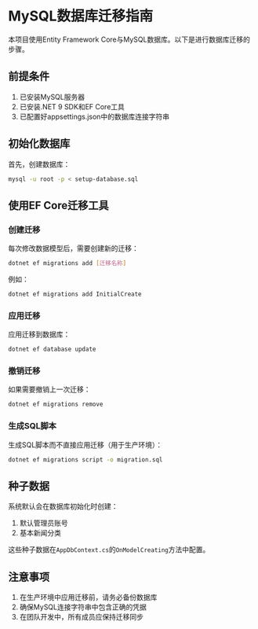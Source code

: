 # MySQL数据库迁移指南

本项目使用Entity Framework Core与MySQL数据库。以下是进行数据库迁移的步骤。

## 前提条件

1. 已安装MySQL服务器
2. 已安装.NET 9 SDK和EF Core工具
3. 已配置好appsettings.json中的数据库连接字符串

## 初始化数据库

首先，创建数据库：

```bash
mysql -u root -p < setup-database.sql
```

## 使用EF Core迁移工具

### 创建迁移

每次修改数据模型后，需要创建新的迁移：

```bash
dotnet ef migrations add [迁移名称]
```

例如：

```bash
dotnet ef migrations add InitialCreate
```

### 应用迁移

应用迁移到数据库：

```bash
dotnet ef database update
```

### 撤销迁移

如果需要撤销上一次迁移：

```bash
dotnet ef migrations remove
```

### 生成SQL脚本

生成SQL脚本而不直接应用迁移（用于生产环境）：

```bash
dotnet ef migrations script -o migration.sql
```

## 种子数据

系统默认会在数据库初始化时创建：
1. 默认管理员账号
2. 基本新闻分类

这些种子数据在`AppDbContext.cs`的`OnModelCreating`方法中配置。

## 注意事项

1. 在生产环境中应用迁移前，请务必备份数据库
2. 确保MySQL连接字符串中包含正确的凭据
3. 在团队开发中，所有成员应保持迁移同步 